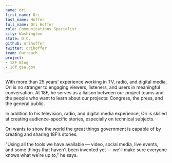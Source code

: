 ```yaml
---
name: ori
first_name: Ori
last_name: Hoffer
full_name: Ori Hoffer
role: Communications Specialist
city: Washington
state: D.C.
github: orihoffer
twitter: orihoffer
team: Outreach
project:
- 18F Blog
- 18f.gsa.gov
---
```


With more than 25 years’ experience working in TV, radio, and digital media, Ori is no stranger to engaging viewers, listeners, and users in meaningful conversation. At 18F, he serves as a liaison between our project teams and the people who want to learn about our projects: Congress, the press, and the general public.

In addition to his television, radio, and digital media experience, Ori is skilled at creating audience-specific stories, especially on technical subjects.

Ori wants to show the world the great things government is capable of by creating and sharing 18F’s stories. 

"Using all the tools we have available — video, social media, live events, and some things that haven't been invented yet — we'll make sure everyone knows what we're up to," he says.
